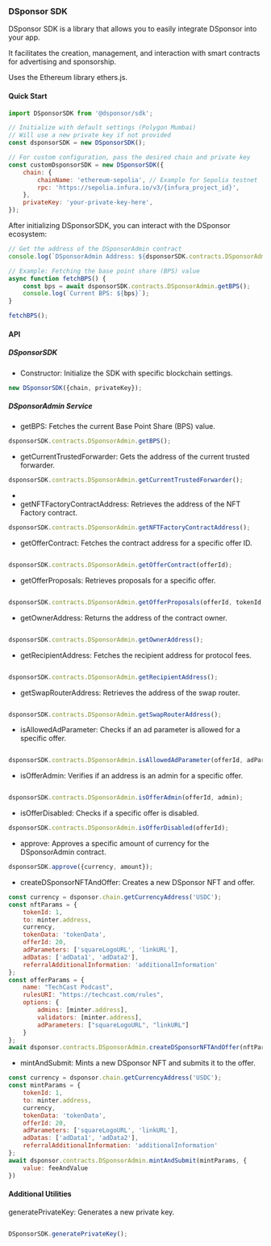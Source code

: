 ### DSponsor SDK

DSponsor SDK is a library that allows you to easily integrate DSponsor into your app.

It facilitates the creation, management, and interaction with smart contracts for advertising and sponsorship.

Uses the Ethereum library ethers.js.

#### Quick Start

```js
import DSponsorSDK from '@dsponsor/sdk';

// Initialize with default settings (Polygon Mumbai)
// Will use a new private key if not provided
const dsponsorSDK = new DSponsorSDK();

// For custom configuration, pass the desired chain and private key
const customDsponsorSDK = new DSponsorSDK({
    chain: {
        chainName: 'ethereum-sepolia', // Example for Sepolia testnet
        rpc: 'https://sepolia.infura.io/v3/{infura_project_id}',
    },
    privateKey: 'your-private-key-here',
});
```

After initializing DSponsorSDK, you can interact with the DSponsor ecosystem:

```js
// Get the address of the DSponsorAdmin contract
console.log(`DSponsorAdmin Address: ${dsponsorSDK.contracts.DSponsorAdmin.address}`);

// Example: Fetching the base point share (BPS) value
async function fetchBPS() {
    const bps = await dsponsorSDK.contracts.DSponsorAdmin.getBPS();
    console.log(`Current BPS: ${bps}`);
}

fetchBPS();
```

#### API

##### DSponsorSDK

- Constructor: Initialize the SDK with specific blockchain settings.

```javascript
new DSponsorSDK({chain, privateKey});
```

##### DSponsorAdmin Service

- getBPS: Fetches the current Base Point Share (BPS) value.

```javascript
dsponsorSDK.contracts.DSponsorAdmin.getBPS();
```

- getCurrentTrustedForwarder: Gets the address of the current trusted forwarder.
```javascript
dsponsorSDK.contracts.DSponsorAdmin.getCurrentTrustedForwarder();
```
- 
- getNFTFactoryContractAddress: Retrieves the address of the NFT Factory contract.

```javascript
dsponsorSDK.contracts.DSponsorAdmin.getNFTFactoryContractAddress(); 
```

- getOfferContract: Fetches the contract address for a specific offer ID.

```javascript

dsponsorSDK.contracts.DSponsorAdmin.getOfferContract(offerId); 
```

- getOfferProposals: Retrieves proposals for a specific offer.

```javascript

dsponsorSDK.contracts.DSponsorAdmin.getOfferProposals(offerId, tokenId, adParameter); 
```

- getOwnerAddress: Returns the address of the contract owner.

```javascript

dsponsorSDK.contracts.DSponsorAdmin.getOwnerAddress(); 
```

- getRecipientAddress: Fetches the recipient address for protocol fees.

```javascript

dsponsorSDK.contracts.DSponsorAdmin.getRecipientAddress(); 
```

- getSwapRouterAddress: Retrieves the address of the swap router.

```javascript

dsponsorSDK.contracts.DSponsorAdmin.getSwapRouterAddress(); 
```

- isAllowedAdParameter: Checks if an ad parameter is allowed for a specific offer.

```javascript

dsponsorSDK.contracts.DSponsorAdmin.isAllowedAdParameter(offerId, adParameter); 
```

- isOfferAdmin: Verifies if an address is an admin for a specific offer.

```javascript

dsponsorSDK.contracts.DSponsorAdmin.isOfferAdmin(offerId, admin); 
```

- isOfferDisabled: Checks if a specific offer is disabled.

```javascript
dsponsorSDK.contracts.DSponsorAdmin.isOfferDisabled(offerId);
```

- approve: Approves a specific amount of currency for the DSponsorAdmin contract.

```javascript
dsponsorSDK.approve({currency, amount});
```

- createDSponsorNFTAndOffer: Creates a new DSponsor NFT and offer.

```javascript
const currency = dsponsor.chain.getCurrencyAddress('USDC');
const nftParams = {
    tokenId: 1,
    to: minter.address,
    currency,
    tokenData: 'tokenData',
    offerId: 20,
    adParameters: ['squareLogoURL', 'linkURL'],
    adDatas: ['adData1', 'adData2'],
    referralAdditionalInformation: 'additionalInformation'
};
const offerParams = {
    name: "TechCast Podcast",
    rulesURI: "https://techcast.com/rules",
    options: {
        admins: [minter.address],
        validators: [minter.address],
        adParameters: ["squareLogoURL", "linkURL"]
    }
};
await dsponsor.contracts.DSponsorAdmin.createDSponsorNFTAndOffer(nftParams, offerParams);
```


- mintAndSubmit: Mints a new DSponsor NFT and submits it to the offer.

```javascript
const currency = dsponsor.chain.getCurrencyAddress('USDC');
const mintParams = {
    tokenId: 1,
    to: minter.address,
    currency,
    tokenData: 'tokenData',
    offerId: 20,
    adParameters: ['squareLogoURL', 'linkURL'],
    adDatas: ['adData1', 'adData2'],
    referralAdditionalInformation: 'additionalInformation'
};
await dsponsor.contracts.DSponsorAdmin.mintAndSubmit(mintParams, {
    value: feeAndValue
})
```

#### Additional Utilities

generatePrivateKey: Generates a new private key.

```javascript

DSponsorSDK.generatePrivateKey(); 
```
